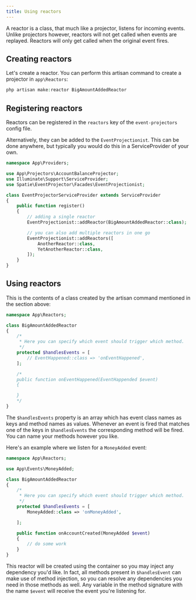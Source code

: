 ```yaml
---
title: Using reactors
---
```


A reactor is a class, that much like a projector, listens for incoming events. Unlike projectors however, reactors will not get called when events are replayed. Reactors will only get called when the original event fires.

## Creating reactors

Let's create a reactor. You can perform this artisan command to create a projector in `app\Reactors`:

```php
php artisan make:reactor BigAmountAddedReactor
```

## Registering reactors

Reactors can be registered in the `reactors` key of the `event-projectors` config file.

Alternatively, they can be added to the `EventProjectionist`. This can be done anywhere, but typically you would do this in a ServiceProvider of your own.

```php
namespace App\Providers;

use App\Projectors\AccountBalanceProjector;
use Illuminate\Support\ServiceProvider;
use Spatie\EventProjector\Facades\EventProjectionist;

class EventProjectorServiceProvider extends ServiceProvider
{
    public function register()
    {
        // adding a single reactor
        EventProjectionist::addReactor(BigAmountAddedReactor::class);

        // you can also add multiple reactors in one go
        EventProjectionist::addReactors([
            AnotherReactor::class,
            YetAnotherReactor::class,
        ]);
    }
}
```

## Using reactors

This is the contents of a class created by the artisan command mentioned in the section above:

```php
namespace App\Reactors;

class BigAmountAddedReactor
{
    /*
     * Here you can specify which event should trigger which method.
     */
    protected $handlesEvents = [
        // EventHappened::class => 'onEventHappened',
    ];

    /*
    public function onEventHappened(EventHappended $event)
    {

    }
    */
}
```

The `$handlesEvents` property is an array which has event class names as keys and method names as values. Whenever an event is fired that matches one of the keys in `$handlesEvents` the corresponding method will be fired. You can name your methods however you like.

Here's an example where we listen for a `MoneyAdded` event:

```php
namespace App\Reactors;

use App\Events\MoneyAdded;

class BigAmountAddedReactor
{    
    /*
     * Here you can specify which event should trigger which method.
     */
    protected $handlesEvents = [
        MoneyAdded::class => 'onMoneyAdded',

    ];

    public function onAccountCreated(MoneyAdded $event)
    {
        // do some work
    }
}
```

This reactor will be created using the container so you may inject any dependency you'd like. In fact, all methods present in `$handlesEvent` can make use of method injection, so you can resolve any dependencies you need in those methods as well. Any variable in the method signature with the name `$event` will receive the event you're listening for.

